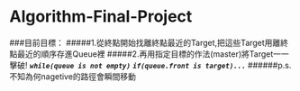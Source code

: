 # Algorithm-Final-Project
###目前目標：
#####1.從終點開始找離終點最近的Target,把這些Target用離終點最近的順序存進Queue裡
#####2.再用指定目標的作法(master)將Target一一擊破!
***`while(queue is not empty)`***
***`if(queue.front is target)...`***
######p.s. 不知為何nagetive的路徑會瞬間移動
